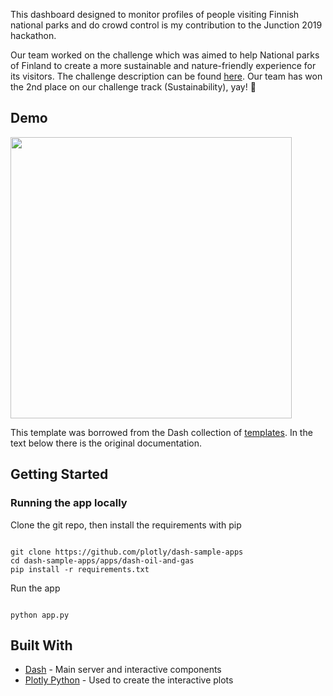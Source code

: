 This dashboard designed to monitor profiles of people visiting Finnish national parks and do crowd control is my contribution to the Junction 2019 hackathon. 

Our team worked on the challenge which was aimed to help National parks of Finland to create a more sustainable and nature-friendly experience for its visitors. The challenge description can be found [here](https://2019.hackjunction.com/challenges/finding-ways-to-keep-finlands-national-parks-enjoyable-for-both-foreign-travels-and-locals). Our team has won the 2nd place on our challenge track (Sustainability), yay! :tada:

## Demo

<img src="output.gif" width="450" height="450"/>

This template was borrowed from the Dash collection of [templates](https://dash-gallery.plotly.host/dash-oil-and-gas/). In the text below there is the original documentation. 

## Getting Started

### Running the app locally

Clone the git repo, then install the requirements with pip

```

git clone https://github.com/plotly/dash-sample-apps
cd dash-sample-apps/apps/dash-oil-and-gas
pip install -r requirements.txt

```

Run the app

```

python app.py

```

## Built With

- [Dash](https://dash.plot.ly/) - Main server and interactive components
- [Plotly Python](https://plot.ly/python/) - Used to create the interactive plots


